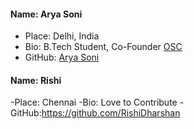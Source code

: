#### Name: Arya Soni
 - Place: Delhi, India
 - Bio: B.Tech Student, Co-Founder [OSC](https://opensourcecode.tech/)
 - GitHub: [Arya Soni](https://github.com/aryasoni98)


#### Name: Rishi
 -Place: Chennai
 -Bio: Love to Contribute
 -GitHub:https://github.com/RishiDharshan


